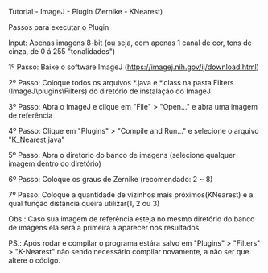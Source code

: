 Tutorial - ImageJ - Plugin (Zernike - KNearest)

Passos para executar o Plugin

Input: Apenas imagens 8-bit (ou seja, com apenas 1 canal de cor, tons de cinza, de 0 á 255 "tonalidades")

1º Passo:
 Baixe o software ImageJ (https://imagej.nih.gov/ij/download.html)

2º Passo:
 Coloque todos os arquivos *.java e *.class na pasta Filters (ImageJ\plugins\Filters) do diretório de instalação do ImageJ

3º Passo: 
 Abra o ImageJ e clique em "File" > "Open..." e abra uma imagem de referência

4º Passo:
 Clique em "Plugins" > "Compile and Run..." e selecione o arquivo "K_Nearest.java"

5º Passo: 
 Abra o diretorio do banco de imagens (selecione qualquer imagem dentro do diretório)

6º Passo:
 Coloque os graus de Zernike (recomendado: 2 ~ 8)

7º Passo:
 Coloque a quantidade de vizinhos mais próximos(KNearest) e a qual função distância queira utilizar(1, 2 ou 3)


Obs.: Caso sua imagem de referência esteja no mesmo diretório do banco de imagens ela será a primeira a aparecer nos resultados

PS.: Após rodar e compilar o programa estára salvo em "Plugins" > "Filters" > "K-Nearest" não sendo necessário compilar novamente, a não ser que altere o código.

